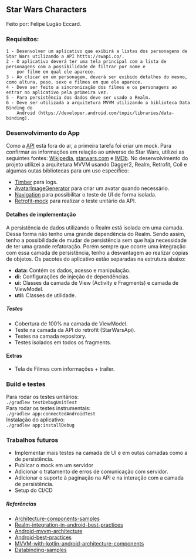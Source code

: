 ## Star Wars Characters
Feito por: Felipe Lugão Eccard.
### Requisitos:
```text
1 - Desenvolver um aplicativo que exibirá a listas dos personagens de Star Wars utilizando a API httts://swapi.co/.
2 - O aplicativo deverá ter uma tela principal com a lista de personagens com a possibilidade de filtrar por nome e
    por filme em qual ele aparece.
3 - Ao clicar em um personagem, deverá ser exibido detalhes do mesmo, como altura, peso, sexo e filmes em que ele aparece.
4 - Deve ser feito a sincronização dos filmes e os personagens ao entrar no aplicativo pela primeira vez.
5 - Para persistência dos dados deve ser usado o Realm.
6 - Deve ser utilizada a arquitetura MVVM utilizando a biblioteca Data Binding do
    Android (https://developer.android.com/topic/libraries/data-binding).
```
### Desenvolvimento do App
Como a [API](httts://swapi.co/) está fora do ar, a primeira tarefa foi criar um mock. Para confirmar as informações em relação ao universo de Star Wars, utilizei as seguintes fontes: [Wikipedia](https://pt.wikipedia.org/wiki/Star_Wars), [starwars.com](https://www.starwars.com/) e [IMDb](https://www.imdb.com).
No desenvolvimento do projeto utilizei a arquitetura MVVM usando Dagger2, Realm, Retrofit, Coil e algumas outas bibliotecas para um uso específico:

- [Timber](https://github.com/JakeWharton/timber) para logs.
- [AvatarImageGenerator](https://github.com/skyways/AvatarImageGenerator) para criar um avatar quando necessário.
- [Navigation](https://developer.android.com/guide/navigation/navigation-getting-started) para possibilitar o teste de UI de forma isolada.
- [Retrofit-mock](https://github.com/square/retrofit/tree/master/retrofit-mock) para realizar o teste unitário da API.

#### Detalhes de implementação
A persistência de dados utilizando o Realm está isolada em uma camada. Dessa forma não tenho uma grande dependência do Realm. Sendo assim, tenho a possibilidade de mudar de persistência sem que haja necessidade de ter uma grande refatoração. Porém sempre que ocorre uma integração com essa camada de persistência, tenho a desvantagem ao realizar cópias de objetos.
Os pacotes do aplicativo estão separadas na estrutura abaixo:

- **data:** Contém os dados, acesso e manipulação.
- **di:** Configurações de injeção de dependências.
- **ui:** Classes da camada de View (Activity e Fragments) e camada de ViewModel.
- **util:**  Classes de utilidade.
##### Testes
- Cobertura de 100% na camada de ViewModel.
- Teste na camada da API do retrofit (StarWarsApi).
- Testes na camada repository.
- Testes isolados em todos os fragments.

#### Extras
- Tela de Filmes com informações + trailer.

### Build e testes
Para rodar os testes unitários:<br>
`./gradlew testDebugUnitTest`<br>
Para rodar os testes instrumentais:<br>
`./gradlew app:connectedAndroidTest`<br>
Instalação do aplicativo:<br>
`./gradlew app:installDebug`

### Trabalhos futuros
- Implementar mais testes na camada de UI e em outas camadas como a de persistência.
- Publicar o mock em um servidor
- Adicionar o tratamento de erros de comunicação com servidor.
- Adicionar o suporte à paginação na API e na interação com a camada de persistência.
- Setup do CI/CD

##### Referências
- [Architecture-components-samples](https://github.com/android/architecture-components-samples)
- [Realm-integration-in-android-best-practices](https://medium.com/@Viraj.Tank/realm-integration-in-android-best-practices-449919d25f2f)
- [Android-mvvm-architecture](https://github.com/MindorksOpenSource/android-mvvm-architecture)
- [Android-best-practices](https://github.com/futurice/android-best-practices)
- [MVVM-with-kotlin-android-architecture-components](https://proandroiddev.com/mvvm-with-kotlin-android-architecture-components-dagger-2-retrofit-and-rxandroid-1a4ebb38c69)
- [Databinding-samples](https://github.com/android/databinding-samples)